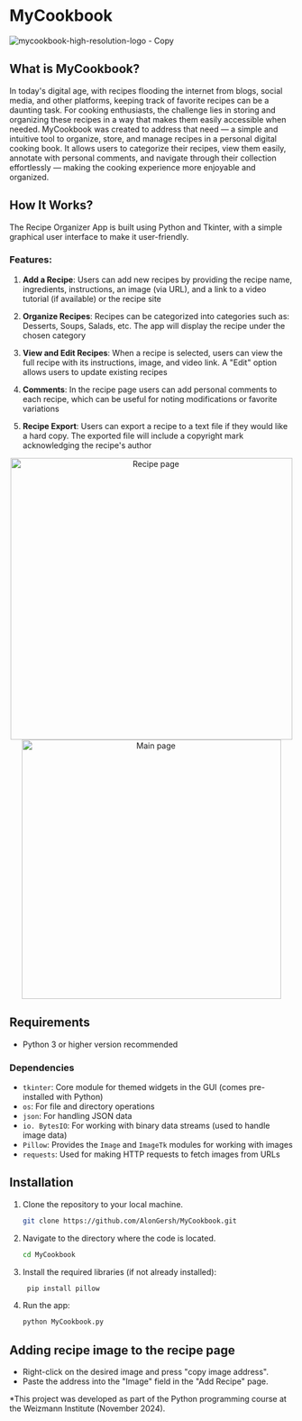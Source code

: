 # MyCookbook

![mycookbook-high-resolution-logo - Copy](https://github.com/user-attachments/assets/25de0d9d-e336-456b-9006-bffb237e16b5)

## What is MyCookbook?
In today's digital age, with recipes flooding the internet from blogs, social media, and other platforms, keeping track of favorite recipes can be a daunting task. For cooking enthusiasts, the challenge lies in storing and organizing these recipes in a way that makes them easily accessible when needed.
MyCookbook was created to address that need — a simple and intuitive tool to organize, store, and manage recipes in a personal digital cooking book. It allows users to categorize their recipes, view them easily, annotate with personal comments, and navigate through their collection effortlessly — making the cooking experience more enjoyable and organized.

## How It Works?
The Recipe Organizer App is built using Python and Tkinter, with a simple graphical user interface to make it user-friendly.

### Features:
1. **Add a Recipe**: Users can add new recipes by providing the recipe name, ingredients, instructions, an image (via URL), and a link to a video tutorial (if available) or the recipe site
  
3. **Organize Recipes**: Recipes can be categorized into categories such as: Desserts, Soups, Salads, etc. The app will display the recipe under the chosen category

4. **View and Edit Recipes**: When a recipe is selected, users can view the full recipe with its instructions, image, and video link. A "Edit" option allows users to update existing recipes

5. **Comments**: In the recipe page users can add personal comments to each recipe, which can be useful for noting modifications or favorite variations

6. **Recipe Export**: Users can export a recipe to a text file if they would like a hard copy. The exported file will include a copyright mark acknowledging the recipe's author

<div align="center">
  <img width="500" alt="Recipe page" src="https://github.com/user-attachments/assets/1c364c3a-2571-4b39-bfd9-0d67ff901f3c" />
  <img width="460" alt="Main page" src="https://github.com/user-attachments/assets/0aad3b51-f990-4a6f-83b9-1fe8968e1682" />
</div>


## Requirements
- Python 3 or higher version recommended

### Dependencies
- `tkinter`: Core module for themed widgets in the GUI (comes pre-installed with Python)
- `os`: For file and directory operations
- `json`: For handling JSON data
- `io. BytesIO`: For working with binary data streams (used to handle image data)
- `Pillow`: Provides the `Image` and `ImageTk` modules for working with images
- `requests`: Used for making HTTP requests to fetch images from URLs
  
## Installation
1. Clone the repository to your local machine.
   ```bash
   git clone https://github.com/AlonGersh/MyCookbook.git 

3. Navigate to the directory where the code is located.
   ```bash
   cd MyCookbook

4. Install the required libraries (if not already installed):
   ```bash
    pip install pillow

5. Run the app:
   ```bash
   python MyCookbook.py

## Adding recipe image to the recipe page
- Right-click on the desired image and press "copy image address".
- Paste the address into the "Image" field in the "Add Recipe" page.



*This project was developed as part of the Python programming course at the Weizmann Institute (November 2024).

